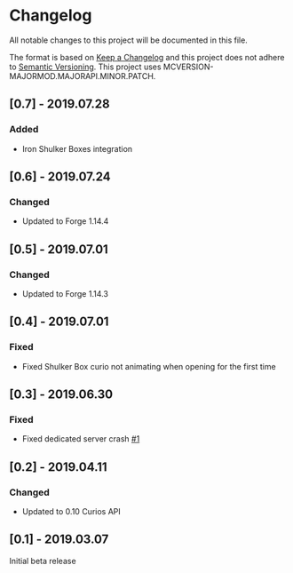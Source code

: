 # Changelog
All notable changes to this project will be documented in this file.

The format is based on [Keep a Changelog](http://keepachangelog.com/en/1.0.0/) and this project does not adhere to [Semantic Versioning](http://semver.org/spec/v2.0.0.html).
This project uses MCVERSION-MAJORMOD.MAJORAPI.MINOR.PATCH.

## [0.7] - 2019.07.28
### Added
- Iron Shulker Boxes integration

## [0.6] - 2019.07.24
### Changed
- Updated to Forge 1.14.4

## [0.5] - 2019.07.01
### Changed
- Updated to Forge 1.14.3

## [0.4] - 2019.07.01
### Fixed
- Fixed Shulker Box curio not animating when opening for the first time

## [0.3] - 2019.06.30
### Fixed
- Fixed dedicated server crash [#1](https://github.com/TheIllusiveC4/CuriousShulkerBoxes/issues/1)

## [0.2] - 2019.04.11
### Changed
- Updated to 0.10 Curios API

## [0.1] - 2019.03.07
Initial beta release